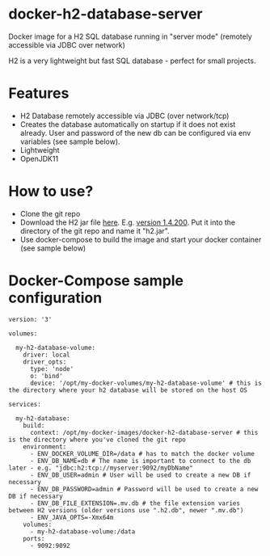 # docker-h2-database-server
Docker image for a H2 SQL database running in "server mode" (remotely accessible via JDBC over network)

H2 is a very lightweight but fast SQL database - perfect for small projects.

# Features
* H2 Database remotely accessible via JDBC (over network/tcp)
* Creates the database automatically on startup if it does not exist already. User and password of the new db can be configured via env variables (see sample below).
* Lightweight
* OpenJDK11

# How to use?
* Clone the git repo
* Download the H2 jar file [here](https://mvnrepository.com/artifact/com.h2database/h2/latest). E.g. [version 1.4.200](https://repo1.maven.org/maven2/com/h2database/h2/1.4.200/h2-1.4.200.jar). Put it into the directory of the git repo and name it "h2.jar".
* Use docker-compose to build the image and start your docker container (see sample below)

# Docker-Compose sample configuration

```
version: '3'

volumes:

  my-h2-database-volume:
    driver: local
    driver_opts:
      type: 'node'
      o: 'bind'
      device: '/opt/my-docker-volumes/my-h2-database-volume' # this is the directory where your h2 database will be stored on the host OS

services:

  my-h2-database:
    build:
      context: /opt/my-docker-images/docker-h2-database-server # this is the directory where you've cloned the git repo
    environment:
      - ENV_DOCKER_VOLUME_DIR=/data # has to match the docker volume
      - ENV_DB_NAME=db # The name is important to connect to the db later - e.g. "jdbc:h2:tcp://myserver:9092/myDbName"
      - ENV_DB_USER=admin # User will be used to create a new DB if necessary
      - ENV_DB_PASSWORD=admin # Password will be used to create a new DB if necessary
      - ENV_DB_FILE_EXTENSION=.mv.db # the file extension varies between H2 versions (older versions use ".h2.db", newer ".mv.db")
      - ENV_JAVA_OPTS=-Xmx64m
    volumes:
      - my-h2-database-volume:/data
    ports:
      - 9092:9092
```
